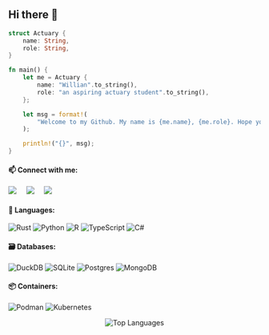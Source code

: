 ## Hi there 👋

```rust
struct Actuary {
    name: String,
    role: String,
}

fn main() {
    let me = Actuary {
        name: "Willian".to_string(),
        role: "an aspiring actuary student".to_string(),
    };

    let msg = format!(
        "Welcome to my Github. My name is {me.name}, {me.role}. Hope you find something helpful to your journey."
    );

    println!("{}", msg);
}
```

#### 📫 Connect with me: 

<a href="mailto:hieunt.hello@gmail.com"><img src="https://img.shields.io/badge/gmail-%23D14836.svg?&style=for-the-badge&logo=gmail&logoColor=white" /></a>&nbsp;&nbsp;&nbsp;&nbsp;
<a href="https://www.linkedin.com/in/hieunthello"><img src="https://img.shields.io/badge/linkedin-%230077B5.svg?&style=for-the-badge&logo=linkedin&logoColor=white" /></a>&nbsp;&nbsp;&nbsp;&nbsp;
<a href="https://github.com/hnlearndev"><img src="https://img.shields.io/badge/github-000000.svg?&style=for-the-badge&logo=github&logoColor=white" /></a>&nbsp;&nbsp;&nbsp;&nbsp;

#### 🔨 Languages:
![Rust](https://img.shields.io/badge/Rust-000000.svg?style=flat-square&logo=Rust&logoColor=white)
![Python](https://img.shields.io/badge/Python-14354C.svg?style=flat-square&logo=python&logoColor=white)
![R](https://img.shields.io/badge/R-b3e1f2.svg?style=flat-square&logo=R&logoColor=white)
![TypeScript](https://img.shields.io/badge/TypeScript-%230C55A5.svg?style=flat-square&logo=TypeScript&logoColor=white)
![C#](https://custom-icon-badges.herokuapp.com/badge/C%23-68217A.svg?style=flat-square&logo=cs2&logoColor=white)

#### 🗃️ Databases:
![DuckDB](https://img.shields.io/badge/DuckDB-f7f700.svg?logo=duckdb&logoColor=white)
![SQLite](https://img.shields.io/badge/SQLite-%23575757.svg?logo=sqlite&logoColor=white)
![Postgres](https://img.shields.io/badge/-PostgreSQL-%2361DAFB?style=flat-square&logo=postgresql&logoColor=white)
![MongoDB](https://img.shields.io/badge/MongoDB-4ea94b.svg?style=flat-square&logo=mongodb&logoColor=white)

#### 📦 Containers:
![Podman](https://img.shields.io/badge/Podman-430098?style=flat-square&logo=podman&logoColor=white)
![Kubernetes](https://img.shields.io/badge/-Kubernetes-326ce5?style=flat-square&logo=kubernetes&logoColor=white)

<div align="center">
    
![Top Languages](https://github-readme-stats.vercel.app/api/top-langs/?username=hnlearndev&theme=dark&hide_border=false&include_all_commits=true&count_private=false&layout=compact)

</div>
